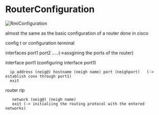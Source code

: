 # RouterConfiguration

![RmiConfiguration ](https://user-images.githubusercontent.com/47759383/61080960-d4f83d00-a42e-11e9-8982-48a03c2f20f0.png)

almost the same as the basic configuration of a router done in cisco

config t or configuration terminal

interfaces port1 port2 .....(->assgining the ports of the router)

interface port1 (configuring interface port1)

      ip address (neig@) hostname (neigh name) port (neighport)   (-> establish conx through port1)
      exit
      
router rip

       network (neig@) (neigh name)
       exit (-> initialiing the routing protocol with the entered networks)
